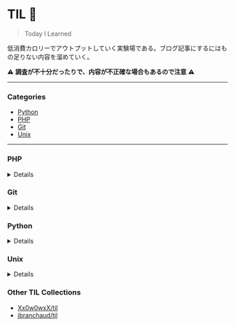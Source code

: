 # TIL :pencil:
> Today I Learned

低消費カロリーでアウトプットしていく実験場である。ブログ記事にするにはもの足りない内容を溜めていく。

:warning: **調査が不十分だったりで、内容が不正確な場合もあるので注意** :warning:

---

### Categories

* [Python](#python)
* [PHP](#php)
* [Git](#git)
* [Unix](#unix)

---

### PHP
<details>
  
- [Laravel8 でも afterCreatingState したい](php/laravel8-aftercreatingstate.md)
- [Laravel の validated の存在意義](php/laravel-validated-method.md)

</details>

### Git
<details>
  
- [グローバルな .gitignore を作る](git/global-gitignore.md)
- [GitHub のコードオーナー](git/codeowners.md)

</details>

### Python
<details>
  
- [Python で静的ダックタイピング](python/protocol.md)

</details>

### Unix
<details>
  
- [複数のファイル内の文字列を置換したい](unix/replace-string-in-files.md)
  
</details>

### Other TIL Collections

* [Xx0w0wxX/til](https://github.com/Xx0w0wxX/til)
* [jbranchaud/til](https://github.com/jbranchaud/til)
